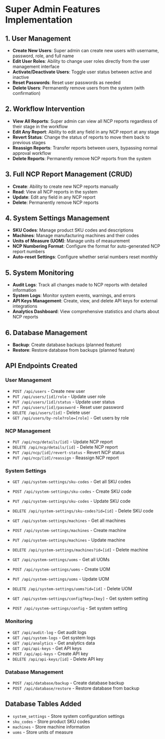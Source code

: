 # Super Admin Features Implementation

## 1. User Management
- **Create New Users**: Super admin can create new users with username, password, role, and full name
- **Edit User Roles**: Ability to change user roles directly from the user management interface
- **Activate/Deactivate Users**: Toggle user status between active and inactive
- **Reset Passwords**: Reset user passwords as needed
- **Delete Users**: Permanently remove users from the system (with confirmation)

## 2. Workflow Intervention
- **View All Reports**: Super admin can view all NCP reports regardless of their stage in the workflow
- **Edit Any Report**: Ability to edit any field in any NCP report at any stage
- **Revert Status**: Change the status of reports to move them back to previous stages
- **Reassign Reports**: Transfer reports between users, bypassing normal approval workflow
- **Delete Reports**: Permanently remove NCP reports from the system

## 3. Full NCP Report Management (CRUD)
- **Create**: Ability to create new NCP reports manually
- **Read**: View all NCP reports in the system
- **Update**: Edit any field in any NCP report
- **Delete**: Permanently remove NCP reports

## 4. System Settings Management
- **SKU Codes**: Manage product SKU codes and descriptions
- **Machines**: Manage manufacturing machines and their codes
- **Units of Measure (UOM)**: Manage units of measurement
- **NCP Numbering Format**: Configure the format for auto-generated NCP report numbers
- **Auto-reset Settings**: Configure whether serial numbers reset monthly

## 5. System Monitoring
- **Audit Logs**: Track all changes made to NCP reports with detailed information
- **System Logs**: Monitor system events, warnings, and errors
- **API Keys Management**: Create, view, and delete API keys for external integrations
- **Analytics Dashboard**: View comprehensive statistics and charts about NCP reports

## 6. Database Management
- **Backup**: Create database backups (planned feature)
- **Restore**: Restore database from backups (planned feature)

## API Endpoints Created

### User Management
- `POST /api/users` - Create new user
- `PUT /api/users/[id]/role` - Update user role
- `PUT /api/users/[id]/status` - Update user status
- `PUT /api/users/[id]/password` - Reset user password
- `DELETE /api/users/[id]` - Delete user
- `GET /api/users/by-role?role=[role]` - Get users by role

### NCP Management
- `PUT /api/ncp/details/[id]` - Update NCP report
- `DELETE /api/ncp/details/[id]` - Delete NCP report
- `PUT /api/ncp/[id]/revert-status` - Revert NCP status
- `PUT /api/ncp/[id]/reassign` - Reassign NCP report

### System Settings
- `GET /api/system-settings/sku-codes` - Get all SKU codes
- `POST /api/system-settings/sku-codes` - Create SKU code
- `PUT /api/system-settings/sku-codes` - Update SKU code
- `DELETE /api/system-settings/sku-codes?id=[id]` - Delete SKU code

- `GET /api/system-settings/machines` - Get all machines
- `POST /api/system-settings/machines` - Create machine
- `PUT /api/system-settings/machines` - Update machine
- `DELETE /api/system-settings/machines?id=[id]` - Delete machine

- `GET /api/system-settings/uoms` - Get all UOMs
- `POST /api/system-settings/uoms` - Create UOM
- `PUT /api/system-settings/uoms` - Update UOM
- `DELETE /api/system-settings/uoms?id=[id]` - Delete UOM

- `GET /api/system-settings/config?key=[key]` - Get system setting
- `POST /api/system-settings/config` - Set system setting

### Monitoring
- `GET /api/audit-log` - Get audit logs
- `GET /api/system-logs` - Get system logs
- `GET /api/analytics` - Get analytics data
- `GET /api/api-keys` - Get API keys
- `POST /api/api-keys` - Create API key
- `DELETE /api/api-keys/[id]` - Delete API key

### Database Management
- `POST /api/database/backup` - Create database backup
- `POST /api/database/restore` - Restore database from backup

## Database Tables Added
- `system_settings` - Store system configuration settings
- `sku_codes` - Store product SKU codes
- `machines` - Store machine information
- `uoms` - Store units of measure